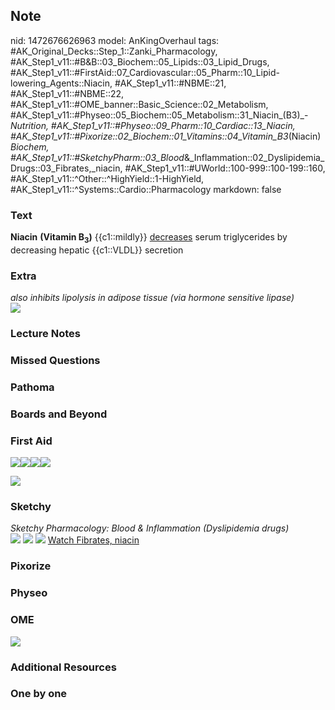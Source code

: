 ## Note
nid: 1472676626963
model: AnKingOverhaul
tags: #AK_Original_Decks::Step_1::Zanki_Pharmacology, #AK_Step1_v11::#B&B::03_Biochem::05_Lipids::03_Lipid_Drugs, #AK_Step1_v11::#FirstAid::07_Cardiovascular::05_Pharm::10_Lipid-lowering_Agents::Niacin, #AK_Step1_v11::#NBME::21, #AK_Step1_v11::#NBME::22, #AK_Step1_v11::#OME_banner::Basic_Science::02_Metabolism, #AK_Step1_v11::#Physeo::05_Biochem::05_Metabolism::31_Niacin_(B3)_-_Nutrition, #AK_Step1_v11::#Physeo::09_Pharm::10_Cardiac::13_Niacin, #AK_Step1_v11::#Pixorize::02_Biochem::01_Vitamins::04_Vitamin_B3_(Niacin)_Biochem, #AK_Step1_v11::#SketchyPharm::03_Blood_&_Inflammation::02_Dyslipidemia_Drugs::03_Fibrates,_niacin, #AK_Step1_v11::#UWorld::100-999::100-199::160, #AK_Step1_v11::^Other::^HighYield::1-HighYield, #AK_Step1_v11::^Systems::Cardio::Pharmacology
markdown: false

### Text
<div>
  <b>Niacin</b> <b>(Vitamin B<sub>3</sub>)</b> {{c1::mildly}}
  <u>decreases</u> serum triglycerides by decreasing hepatic
  {{c1::VLDL}} secretion
</div>

### Extra
<div>
  <i>also inhibits lipolysis in adipose tissue (via hormone
  sensitive lipase)</i>
</div><img src="paste-509563509932621.jpg">

### Lecture Notes


### Missed Questions


### Pathoma


### Boards and Beyond


### First Aid
<img src="paste-242442313924611.jpg"><img src=
"paste-203263622250499.jpg"><img src=
"paste-230506599809027.jpg"><img src="paste-225266739707907.jpg">
<div>
  <div>
    <div><img src="paste-235252538671107.jpg"></div>
  </div>
</div>

### Sketchy
<div>
  <i>Sketchy Pharmacology: Blood & Inflammation (Dyslipidemia
  drugs)</i>
</div><img src="paste-571874895462401.jpg" class="resizer">
<img src="Screen%20Shot%202019-10-01%20at%209.06.11%20AM.png"
class="resizer"> <img src="paste-571874895462401.jpg" class=
"resizer"> <a href=
"https://dashboard.sketchy.com/study/medical/courses/medical-pharmacology/units/medical-pharmacology-blood-inflammation/videos/medical-pharmacology-blood-and-inflammation-dyslipidemia-drugs-fibrates-niacin?utm_source=anki&utm_medium=partnership&utm_campaign=february_update&utm_content=medical">
Watch Fibrates, niacin</a>

### Pixorize


### Physeo


### OME
<div class="ome-widget">
  <a href=
  "https://onlinemeded.org/spa/metabolism?ref=anki"><img src=
  "_OME_AnkiFlashcards_Topic_1.png"></a>
</div>

### Additional Resources


### One by one

